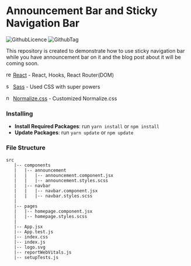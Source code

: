 # Announcement Bar and Sticky Navigation Bar
![GithubLicence](https://img.shields.io/github/license/damlakoksal/announcement-navbar-react)
![GithubTag](https://img.shields.io/github/v/tag/damlakoksal/announcement-navbar-react)

This repository is created to demonstrate how to use sticky navigation bar while you have announcement bar on it and the blog post about it will be coming soon. 

<img src="https://cdn.jsdelivr.net/npm/simple-icons@3.0.1/icons/react.svg" alt="reactjs" height="15" width="15" />&nbsp;[React](http://reactjs.org) - React, Hooks, React Router(DOM)

<img src="https://cdn.jsdelivr.net/npm/simple-icons@3.0.1/icons/sass.svg" alt="sass" height="15" width="15" />&nbsp;[Sass](https://sass-lang.com) - Used CSS with super powers

<img src="https://necolas.github.io/normalize.css/logo.svg" alt="normalizecss" height="15" width="15" />&nbsp;[Normalize.css](https://necolas.github.io/normalize.css/) - Customized Normalize.css

### Installing

- **Install Required Packages**: run `yarn install` or `npm install`
- **Update Packages**: run `yarn update` or `npm update`

### File Structure

```
src
   |-- components
   |   |-- announcement
   |   |   |-- announcement.component.jsx
   |   |   |-- announcement.styles.scss
   |   |-- navbar
   |   |   |-- navbar.component.jsx
   |   |   |-- navbar.styles.scss
   |
   |-- pages
   |   |-- homepage.component.jsx
   |   |-- homepage.styles.scss
   |
   |-- App.jsx
   |-- App.test.js
   |-- index.css
   |-- index.js
   |-- logo.svg
   |-- reportWebVitals.js
   |-- setupTests.js
```

